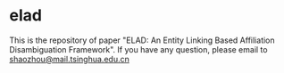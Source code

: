 # elad

This is the repository of paper "ELAD: An Entity Linking Based Affiliation Disambiguation Framework".
If you have any question, please email to shaozhou@mail.tsinghua.edu.cn

